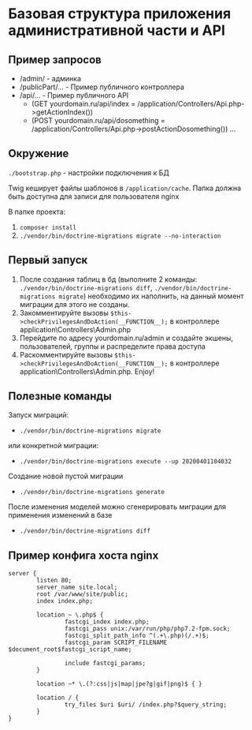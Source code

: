 # Базовая структура приложения административной части и API

## Пример запросов

- /admin/ - админка
- /publicPart/... - Пример публичного контроллера
- /api/... - Пример публичного API
	- (GET yourdomain.ru/api/index = /application/Controllers/Api.php->getActionIndex())
	- (POST yourdomain.ru/api/dosomething = /application/Controllers/Api.php->postActionDosomething())
...


## Окружение

`./bootstrap.php` - настройки подключения к БД


Twig кеширует файлы шаблонов в `/application/cache`. Папка должна быть доступна для записи для пользователя nginx

В папке проекта:

1. `composer install`
2. `./vendor/bin/doctrine-migrations migrate --no-interaction`



## Первый запуск

1. После создания таблиц в бд (выполните 2 команды: `./vendor/bin/doctrine-migrations diff`, `./vendor/bin/doctrine-migrations migrate`) необходимо их наполнить, на данный момент миграции для этого не созданы.
2. Закомментируйте вызовы `$this->checkPrivilegesAndDoAction(__FUNCTION__);` в контроллере application\Controllers\Admin.php
3. Перейдите по адресу yourdomain.ru/admin и создайте экшены, пользователей, группы и распределите права доступа
4. Раскомментируйте вызовы `$this->checkPrivilegesAndDoAction(__FUNCTION__);` в контроллере application\Controllers\Admin.php. Enjoy!




## Полезные команды

Запуск миграций:

- `./vendor/bin/doctrine-migrations migrate`

или конкретной миграции:

- `./vendor/bin/doctrine-migrations execute --up 20200401104032`

Создание новой пустой миграции

- `./vendor/bin/doctrine-migrations generate`

После изменения моделей можно сгенерировать миграции для применения изменений в базе

- `./vendor/bin/doctrine-migrations diff`

## Пример конфига хоста nginx

    server {
            listen 80;
            server_name site.local;
            root /var/www/site/public;
            index index.php;

            location ~ \.php$ {
                    fastcgi_index index.php;
                    fastcgi_pass unix:/var/run/php/php7.2-fpm.sock;
                    fastcgi_split_path_info ^(.+\.php)(/.+)$;
                    fastcgi_param SCRIPT_FILENAME $document_root$fastcgi_script_name;

                    include fastcgi_params;
            }

            location ~* \.(?:css|js|map|jpe?g|gif|png)$ { }

            location / {
                    try_files $uri $uri/ /index.php?$query_string;
            }
    }